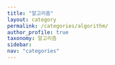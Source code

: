 ```yaml
---
title: "알고리즘"
layout: category
permalink: /categories/algorithm/
author_profile: true
taxonomy: 알고리즘
sidebar:
nav: "categories"
---
```

